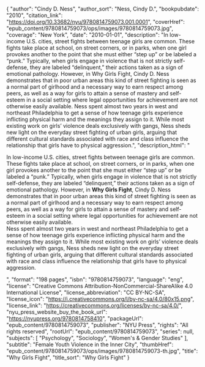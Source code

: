 {
  "author": "Cindy D. Ness",
  "author_sort": "Ness, Cindy D.",
  "bookpubdate": "2010",
  "citation_link": "https://doi.org/10.33682/nyu/9780814759073.001.0001",
  "coverHref": "epub_content/9780814759073/ops/images/9780814759073.jpg",
  "coverage": "New York",
  "date": "2010-01-01",
  "description": "In low-income U.S. cities, street fights between teenage girls are common. These fights take place at school, on street corners, or in parks, when one girl provokes another to the point that she must either &#8220;step up&#8221; or be labeled a &#8220;punk.&#8221; Typically, when girls engage in violence that is not strictly self-defense, they are labeled &#8220;delinquent,&#8221; their actions taken as a sign of emotional pathology.  However, in Why Girls Fight, Cindy D. Ness demonstrates that in poor urban areas this kind of street fighting is seen as a normal part of girlhood and a necessary way to earn respect among peers, as well as a way for girls to attain a sense of mastery and self-esteem in a social setting where legal opportunities for achievement are not otherwise easily available. Ness spent almost two years in west and northeast Philadelphia to get a sense of how teenage girls experience inflicting physical harm and the meanings they assign to it. While most existing work on girls&#8217; violence deals exclusively with gangs, Ness sheds new light on the everyday street fighting of urban girls, arguing that different cultural standards associated with race and class influence the relationship that girls have to physical aggression.",
  "description_html": "<p>In low-income U.S. cities, street fights between teenage girls are common. These fights take place at school, on street corners, or in parks, when one girl provokes another to the point that she must either &#8220;step up&#8221; or be labeled a &#8220;punk.&#8221; Typically, when girls engage in violence that is not strictly self-defense, they are labeled &#8220;delinquent,&#8221; their actions taken as a sign of emotional pathology.  However, in <b>Why Girls Fight</b>, Cindy D. Ness demonstrates that in poor urban areas this kind of street fighting is seen as a normal part of girlhood and a necessary way to earn respect among peers, as well as a way for girls to attain a sense of mastery and self-esteem in a social setting where legal opportunities for achievement are not otherwise easily available. <br>Ness spent almost two years in west and northeast Philadelphia to get a sense of how teenage girls experience inflicting physical harm and the meanings they assign to it. While most existing work on girls&#8217; violence deals exclusively with gangs, Ness sheds new light on the everyday street fighting of urban girls, arguing that different cultural standards associated with race and class influence the relationship that girls have to physical aggression.</p>",
  "format": "198 pages",
  "isbn": "9780814759073",
  "language": "eng",
  "license": "Creative Commons Attribution-NonCommercial-ShareAlike 4.0 International License",
  "license_abbreviation": "CC BY-NC-SA",
  "license_icon": "https://i.creativecommons.org/l/by-nc-sa/4.0/80x15.png",
  "license_link": "https://creativecommons.org/licenses/by-nc-sa/4.0/",
  "nyu_press_website_buy_the_book_url": "https://nyupress.org/9780814758410",
  "packageUrl": "epub_content/9780814759073",
  "publisher": "NYU Press",
  "rights": "All rights reserved",
  "rootUrl": "epub_content/9780814759073",
  "series": null,
  "subjects": [
    "Psychology",
    "Sociology",
    "Women's & Gender Studies"
  ],
  "subtitle": "Female Youth Violence in the Inner City",
  "thumbHref": "epub_content/9780814759073/ops/images/9780814759073-th.jpg",
  "title": "Why Girls Fight",
  "title_sort": "Why Girls Fight"
}

